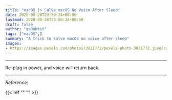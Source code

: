 ```yaml
---
title: "macOS |> Solve macOS No Voice After Sleep"
date: 2020-08-26T23:50:24+08:00
lastmod: 2020-08-26T23:50:24+08:00
draft: false
author: "qaRabbit"
tags: ["macOS",]
summary: "A trick to solve macOS no voice after sleep"
images: 
- https://images.pexels.com/photos/3831772/pexels-photo-3831772.jpeg?cs=srgb&dl=pexels-alex-conchillos-3831772.jpg&fm=jpg
---
```


<hr>


Re-plug in power, and voice will return back.

<hr>

*Reference*:

{{< ref 
""
""
\>}}

<!-- {{<highlight zsh>}}
{{</highlight>}} -->
